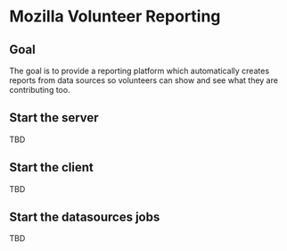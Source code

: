 Mozilla Volunteer Reporting
====

Goal
---

The goal is to provide a reporting platform which automatically creates reports from data sources so volunteers can show and see what they are contributing too.

Start the server
---

TBD

Start the client
---

TBD

Start the datasources jobs
---

TBD
